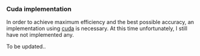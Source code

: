 ### Cuda implementation

In order to achieve maximum efficiency and the best possible accuracy, an implementation using [cuda](https://developer.nvidia.com/cuda-toolkit) is necessary. At this time unfortunately, I still have not implemented any. 

To be updated..